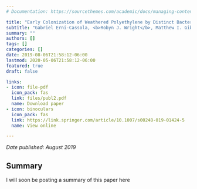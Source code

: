 ```yaml
---
# Documentation: https://sourcethemes.com/academic/docs/managing-content/

title: "Early Colonization of Weathered Polyethylene by Distinct Bacteria in Marine Coastal Seawater"
subtitle: "Gabriel Erni-Cassola, <b>Robyn J. Wright</b>, Matthew I. Gibson and Joseph A. Christie-Oleza"
summary: ""
authors: []
tags: []
categories: []
date: 2019-08-06T21:58:12-06:00
lastmod: 2020-05-06T21:58:12-06:00
featured: true
draft: false

links: 
- icon: file-pdf
  icon_pack: fas
  link: files/publ2.pdf
  name: Download paper
- icon: binoculars
  icon_pack: fas
  link: https://link.springer.com/article/10.1007/s00248-019-01424-5
  name: View online

---
```

_Date published: August 2019_

<h2>Summary</h2>
I will soon be posting a summary of this paper here